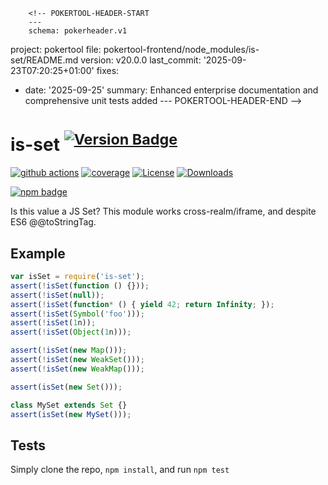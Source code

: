         <!-- POKERTOOL-HEADER-START
        ---
        schema: pokerheader.v1
project: pokertool
file: pokertool-frontend/node_modules/is-set/README.md
version: v20.0.0
last_commit: '2025-09-23T07:20:25+01:00'
fixes:
- date: '2025-09-25'
  summary: Enhanced enterprise documentation and comprehensive unit tests added
        ---
        POKERTOOL-HEADER-END -->
# is-set <sup>[![Version Badge][npm-version-svg]][package-url]</sup>

[![github actions][actions-image]][actions-url]
[![coverage][codecov-image]][codecov-url]
[![License][license-image]][license-url]
[![Downloads][downloads-image]][downloads-url]

[![npm badge][npm-badge-png]][package-url]

Is this value a JS Set? This module works cross-realm/iframe, and despite ES6 @@toStringTag.

## Example

```js
var isSet = require('is-set');
assert(!isSet(function () {}));
assert(!isSet(null));
assert(!isSet(function* () { yield 42; return Infinity; });
assert(!isSet(Symbol('foo')));
assert(!isSet(1n));
assert(!isSet(Object(1n)));

assert(!isSet(new Map()));
assert(!isSet(new WeakSet()));
assert(!isSet(new WeakMap()));

assert(isSet(new Set()));

class MySet extends Set {}
assert(isSet(new MySet()));
```

## Tests
Simply clone the repo, `npm install`, and run `npm test`

[package-url]: https://npmjs.org/package/is-set
[npm-version-svg]: https://versionbadg.es/inspect-js/is-set.svg
[deps-svg]: https://david-dm.org/inspect-js/is-set.svg
[deps-url]: https://david-dm.org/inspect-js/is-set
[dev-deps-svg]: https://david-dm.org/inspect-js/is-set/dev-status.svg
[dev-deps-url]: https://david-dm.org/inspect-js/is-set#info=devDependencies
[npm-badge-png]: https://nodei.co/npm/is-set.png?downloads=true&stars=true
[license-image]: https://img.shields.io/npm/l/is-set.svg
[license-url]: LICENSE
[downloads-image]: https://img.shields.io/npm/dm/is-set.svg
[downloads-url]: https://npm-stat.com/charts.html?package=is-set
[codecov-image]: https://codecov.io/gh/inspect-js/is-set/branch/main/graphs/badge.svg
[codecov-url]: https://app.codecov.io/gh/inspect-js/is-set/
[actions-image]: https://img.shields.io/endpoint?url=https://github-actions-badge-u3jn4tfpocch.runkit.sh/inspect-js/is-set
[actions-url]: https://github.com/inspect-js/is-set/actions
